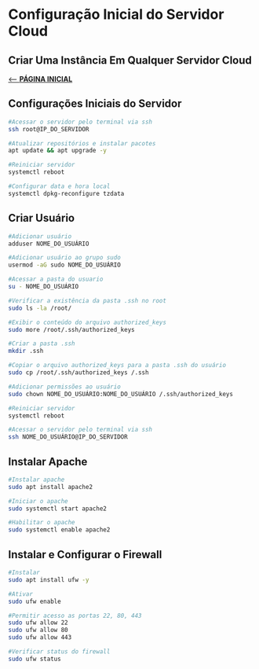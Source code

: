# Configuração Inicial do Servidor Cloud

## Criar Uma Instância Em Qualquer Servidor Cloud

[ <-- __PÁGINA INICIAL__](/README.md)

## Configurações Iniciais do Servidor
~~~bash
#Acessar o servidor pelo terminal via ssh
ssh root@IP_DO_SERVIDOR

#Atualizar repositórios e instalar pacotes
apt update && apt upgrade -y

#Reiniciar servidor
systemctl reboot
~~~

~~~bash
#Configurar data e hora local
systemctl dpkg-reconfigure tzdata
~~~

## Criar Usuário
~~~bash
#Adicionar usuário
adduser NOME_DO_USUÁRIO

#Adicionar usuário ao grupo sudo
usermod -aG sudo NOME_DO_USUÁRIO

#Acessar a pasta do usuario
su - NOME_DO_USUÁRIO

#Verificar a existência da pasta .ssh no root
sudo ls -la /root/

#Exibir o conteúdo do arquivo authorized_keys
sudo more /root/.ssh/authorized_keys

#Criar a pasta .ssh
mkdir .ssh

#Copiar o arquivo authorized_keys para a pasta .ssh do usuário
sudo cp /root/.ssh/authorized_keys /.ssh

#Adicionar permissões ao usuário
sudo chown NOME_DO_USUÁRIO:NOME_DO_USUÁRIO /.ssh/authorized_keys

#Reiniciar servidor
systemctl reboot

#Acessar o servidor pelo terminal via ssh
ssh NOME_DO_USUÁRIO@IP_DO_SERVIDOR
~~~

## Instalar Apache
~~~bash
#Instalar apache
sudo apt install apache2

#Iniciar o apache
sudo systemctl start apache2

#Habilitar o apache
sudo systemctl enable apache2
~~~

## Instalar e Configurar o Firewall
~~~bash
#Instalar
sudo apt install ufw -y

#Ativar
sudo ufw enable

#Permitir acesso as portas 22, 80, 443
sudo ufw allow 22
sudo ufw allow 80
sudo ufw allow 443

#Verificar status do firewall
sudo ufw status
~~~